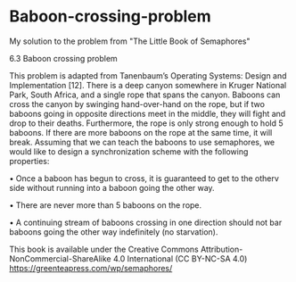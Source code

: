 # Baboon-crossing-problem

My solution to the problem from "The Little Book of Semaphores"

6.3 Baboon crossing problem

This problem is adapted from Tanenbaum’s Operating Systems: Design and
Implementation [12]. There is a deep canyon somewhere in Kruger National
Park, South Africa, and a single rope that spans the canyon. Baboons can cross
the canyon by swinging hand-over-hand on the rope, but if two baboons going in
opposite directions meet in the middle, they will fight and drop to their deaths.
Furthermore, the rope is only strong enough to hold 5 baboons. If there are
more baboons on the rope at the same time, it will break.
Assuming that we can teach the baboons to use semaphores, we would like
to design a synchronization scheme with the following properties:

• Once a baboon has begun to cross, it is guaranteed to get to the otherv side without running into a baboon going the other way.

• There are never more than 5 baboons on the rope.

• A continuing stream of baboons crossing in one direction should not bar baboons going the other way indefinitely (no starvation).

This book is available under the Creative Commons Attribution-NonCommercial-ShareAlike 4.0 International (CC BY-NC-SA 4.0)
https://greenteapress.com/wp/semaphores/
